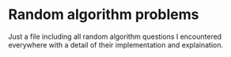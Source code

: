 # Random algorithm problems
 Just a file including all random algorithm questions I encountered everywhere with a detail of their implementation and explaination.
